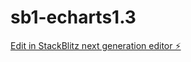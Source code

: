 # sb1-echarts1.3

[Edit in StackBlitz next generation editor ⚡️](https://stackblitz.com/~/github.com/Clint-chan/sb1-echarts1.3)